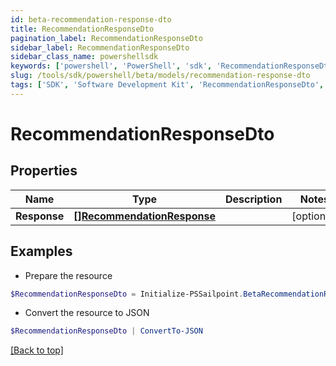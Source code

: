 ```yaml
---
id: beta-recommendation-response-dto
title: RecommendationResponseDto
pagination_label: RecommendationResponseDto
sidebar_label: RecommendationResponseDto
sidebar_class_name: powershellsdk
keywords: ['powershell', 'PowerShell', 'sdk', 'RecommendationResponseDto', 'BetaRecommendationResponseDto'] 
slug: /tools/sdk/powershell/beta/models/recommendation-response-dto
tags: ['SDK', 'Software Development Kit', 'RecommendationResponseDto', 'BetaRecommendationResponseDto']
---
```



# RecommendationResponseDto

## Properties

Name | Type | Description | Notes
------------ | ------------- | ------------- | -------------
**Response** | [**[]RecommendationResponse**](recommendation-response) |  | [optional] 

## Examples

- Prepare the resource
```powershell
$RecommendationResponseDto = Initialize-PSSailpoint.BetaRecommendationResponseDto  -Response null
```

- Convert the resource to JSON
```powershell
$RecommendationResponseDto | ConvertTo-JSON
```


[[Back to top]](#) 

